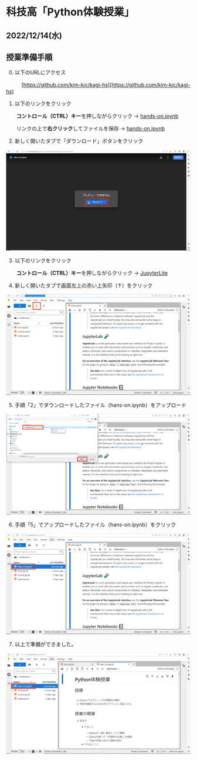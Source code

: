 # 科技高「Python体験授業」
2022/12/14(水)
---
## 授業準備手順

0. 以下のURLにアクセス

&emsp;　　[https://github.com/kim-kic/kagi-hs](https://github.com/kim-kic/kagi-hs)

1. 以下のリンクをクリック

&emsp;　**コントロール（CTRL）キー**を押しながらクリック → [hands-on.ipynb](https://drive.google.com/file/d/17mIMwyUPOlfgWyrw05oBggsZeOGLHm8m/view?usp=sharing?)

&emsp;　リンクの上で**右クリック**してファイルを保存 → <a href="https://raw.githubusercontent.com/kim-kic/kagi-hs/main/hans-on.ipynb" download="hands-on.ipynb">hands-on.ipynb</a>

2. 新しく開いたタブで「ダウンロード」ボタンをクリック

![](fig_readme/1_down_load.png)

3. 以下のリンクをクリック

&emsp;　**コントロール（CTRL）キー**を押しながらクリック → [JupyterLite](https://jupyter.org/try-jupyter/lab/?target=_blank)

4. 新しく開いたタブで画面左上の赤い上矢印（↑）をクリック

![2_open_jupyterlab.png](fig_readme//2_open_jupyterlab.png)

5. 手順「2」でダウンロードしたファイル（hans-on.ipynb）をアップロード

![3_upload_ipynb.png](fig_readme//3_upload_ipynb.png)

6. 手順「5」でアップロードしたファイル（hans-on.ipynb）をクリック

![4_open_ipynb.png](fig_readme//4_open_ipynb.png)

7. 以上で準備ができました。

![5_done.png](fig_readme//5_done.png)
